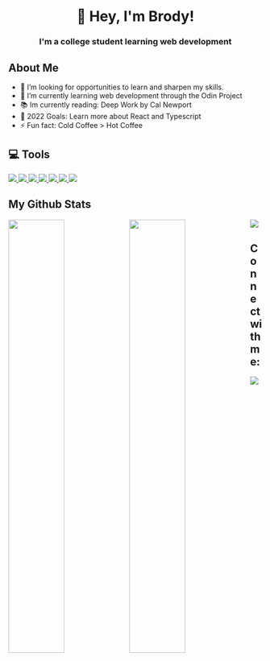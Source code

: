 <h1 align="center">👋 Hey, I'm Brody!</h1>
<h3 align="center">I'm a college student learning web development</h3>

## About Me
- 🔭 I’m looking for opportunities to learn and sharpen my skills.
- 🌱 I’m currently learning web development through the Odin Project
- 📚 Im currently reading: Deep Work by Cal Newport
- 🥅 2022 Goals: Learn more about React and Typescript
- ⚡ Fun fact: Cold Coffee > Hot Coffee

## 💻 Tools
<p align="left"> 
    <a href="https://developer.mozilla.org/en-US/docs/Web/JavaScript" target="_blank"> 
    <img src="https://img.icons8.com/color/48/000000/javascript.png"/> </a> 
    <a href="https://www.typescriptlang.org/" target="_blank"> 
        <img src="https://img.icons8.com/color/48/000000/typescript.png"/>
        </a>
    <a href="https://www.w3.org/html/" target="_blank"> <img src="https://img.icons8.com/color/48/000000/html-5.png"/> </a> 
    <a href="https://www.w3schools.com/css/" target="_blank"> <img src="https://img.icons8.com/color/48/000000/css3.png"/> </a> 
    <a href="https://git-scm.com/" target="_blank"> <img src="https://img.icons8.com/color/48/000000/git.png"/> </a> 
    <a href="" target="_blank"> <img src="https://img.icons8.com/color/48/000000/react-native.png"/> </a> 
    <img src="https://img.icons8.com/color/48/000000/chakra-ui.png"/>

</p>

## My Github Stats

<img align="left" width="47%" src="https://github-readme-stats-brodypen.vercel.app/api?username=Brodypen&show_icons=true&theme=dracula&count_private=true" />
<img align="left" width="47%" src="https://github-readme-stats-brodypen.vercel.app/api/top-langs/?username=Brodypen&layout=compact&theme=dracula" />
<img src="https://komarev.com/ghpvc/?username=Brodypen&color=dd6387&style=for-the-badge" />

## Connect with me:
<p align="left">
<a href = "https://www.linkedin.com/in/BrodyPen/"><img src="https://img.icons8.com/fluent/48/000000/linkedin.png"/></a>
</p>

